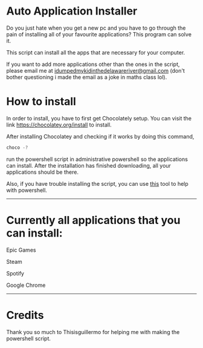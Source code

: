 # Auto Application Installer
Do you just hate when you get a new pc and you have to go through the pain of installing all of your favourite applications? This program can solve it. 

This script can install all the apps that are necessary for your computer.

If you want to add more applications other than the ones in the script, please email me at idumpedmykidinthedelawareriver@gmail.com (don't bother questioning i made the email as a joke in maths class lol). 

# How to install

In order to install, you have to first get Chocolately setup. You can visit the link https://chocolatey.org/install to install. 

After installing Chocolatey and checking if it works by doing this command,
``` ps1
choco -?
```
run the powershell script in administrative powershell so the applications can install. After the installation has finished downloading, all your applications should be there. 

Also, if you have trouble installing the script, you can use [this](https://techyguide360.com/easy-how-to-enable-running-scripts-in-windows-11/) tool to help with powershell. 

-----------------------
# Currently all applications that you can install:
Epic Games

Steam

Spotify

Google Chrome

-----------------------
# Credits

Thank you so much to Thisisguillermo for helping me with making the powershell script. 

